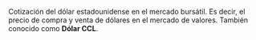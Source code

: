 Cotización del dólar estadounidense en el mercado bursátil. Es decir, el precio de compra y venta de dólares en el mercado de valores. También conocido como **Dólar CCL**.

<div class="w-full h-48 p-4" id="plot-cotizacion-actual-contadoconliqui"></div>

<Plot />
